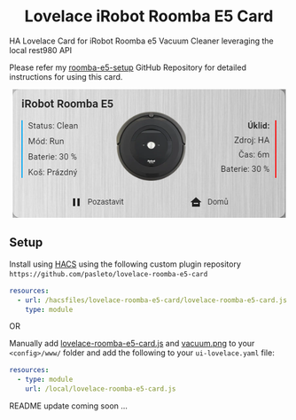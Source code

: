 <h1 align="center">
    Lovelace iRobot Roomba E5 Card
</h1>

HA Lovelace Card for iRobot Roomba e5 Vacuum Cleaner leveraging the local rest980 API

Please refer my [roomba-e5-setup] GitHub Repository for detailed instructions for using this card.

<p align="center">
    <img src="https://raw.githubusercontent.com/pasleto/hassio-roomba-e5-setup/master/example/card_example.png" alt="Idle"/>
</p>

## Setup

Install using [HACS][hacs] using the following custom plugin repository ```https://github.com/pasleto/lovelace-roomba-e5-card```
```yaml
resources:
  - url: /hacsfiles/lovelace-roomba-e5-card/lovelace-roomba-e5-card.js
    type: module
```

OR 

Manually add [lovelace-roomba-e5-card.js] and [vacuum.png]
to your `<config>/www/` folder and add the following to your `ui-lovelace.yaml` file:
```yaml
resources:
  - type: module
    url: /local/lovelace-roomba-e5-card.js
```



README update coming soon ...




[roomba-e5-setup]: https://github.com/pasleto/hassio-roomba-e5-setup
[hacs]: https://github.com/custom-components/hacs
[lovelace-roomba-e5-card.js]: https://raw.githubusercontent.com/pasleto/lovelace-roomba-e5-card/master/dist/lovelace-roomba-e5-card.js
[vacuum.png]: https://raw.githubusercontent.com/pasleto/lovelace-roomba-e5-card/master/dist/vacuum.png